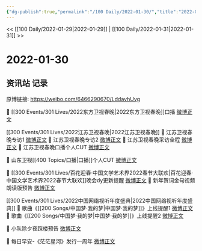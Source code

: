 ```yaml
---
{"dg-publish":true,"permalink":"/100 Daily/2022-01-30/","title":"2022-01-30","created":"2022-12-22T16:10:43.000+08:00","updated":"2023-04-11T14:46:34.947+08:00"}
---
```



<< [[100 Daily/2022-01-29\|2022-01-29]] | [[100 Daily/2022-01-31\|2022-01-31]] >>

# 2022-01-30

## 资讯站 记录

原博链接: https://weibo.com/6466290670/LddavhUvg

💫 [[300 Events/301 Lives/2022东方卫视春晚\|2022东方卫视春晚]]口播 [微博正文](https://m.weibo.cn/6466290670/4731347858622482)

[[300 Events/301 Lives/2022江苏卫视春晚\|2022江苏卫视春晚]]
💫 江苏卫视春晚专访1 [微博正文](https://m.weibo.cn/6466290670/4731358700115095)
💫 江苏卫视春晚专访2 [微博正文](https://m.weibo.cn/6466290670/4731346083646662)
💫 江苏卫视春晚采访全程 [微博正文](https://m.weibo.cn/6466290670/4731413200373527)
💫 江苏卫视春晚口播个人CUT [微博正文](https://m.weibo.cn/6466290670/4731303741620836)

💫 山东卫视[[400 Topics/口播\|口播]]个人CUT [微博正文](https://m.weibo.cn/6466290670/4731334574476139)

💫 [[300 Events/301 Lives/百花迎春·中国文学艺术界2022春节大联欢\|百花迎春·中国文学艺术界2022春节大联欢]]晚会dy更新提醒 [微博正文](https://m.weibo.cn/6466290670/4731391445570426)
💫 新年贺词金句视频朗读版预告 [微博正文](https://m.weibo.cn/6466290670/4731294724657716)

[[300 Events/301 Lives/2022中国网络视听年度盛典\|2022中国网络视听年度盛典]]
💫 歌曲《[[200 Songs/中国梦·我的梦\|中国梦·我的梦]]》上线提醒1 [微博正文](https://m.weibo.cn/6466290670/4731363577824135)
💫 歌曲《[[200 Songs/中国梦·我的梦\|中国梦·我的梦]]》上线提醒2 [微博正文](https://m.weibo.cn/6466290670/4731351662593924)

💫 小队除夕夜踩楼预告 [微博正文](https://m.weibo.cn/6466290670/4731469567891361)

💫 每日早安-《茫茫星河》发行一周年 [微博正文](https://m.weibo.cn/6466290670/4731262792895215)
